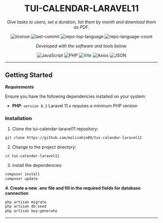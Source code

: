 <p align="center">
    <h1 align="center">TUI-CALENDAR-LARAVEL11</h1>
</p>
<p align="center">
    <em>Give tasks to users, set a duration, list them by month and download them as PDF.</em>
</p>
<p align="center">
	<img src="https://img.shields.io/github/license/malisahin89/tui-calendar-laravel11?style=flat&color=0080ff" alt="license">
	<img src="https://img.shields.io/github/last-commit/malisahin89/tui-calendar-laravel11?style=flat&logo=git&logoColor=white&color=0080ff" alt="last-commit">
	<img src="https://img.shields.io/github/languages/top/malisahin89/tui-calendar-laravel11?style=flat&color=0080ff" alt="repo-top-language">
	<img src="https://img.shields.io/github/languages/count/malisahin89/tui-calendar-laravel11?style=flat&color=0080ff" alt="repo-language-count">
<p>
<p align="center">
		<em>Developed with the software and tools below.</em>
</p>
<p align="center">
	<img src="https://img.shields.io/badge/JavaScript-F7DF1E.svg?style=flat&logo=JavaScript&logoColor=black" alt="JavaScript">
	<img src="https://img.shields.io/badge/PHP-777BB4.svg?style=flat&logo=PHP&logoColor=white" alt="PHP">
	<img src="https://img.shields.io/badge/Vite-646CFF.svg?style=flat&logo=Vite&logoColor=white" alt="Vite">
	<img src="https://img.shields.io/badge/Axios-5A29E4.svg?style=flat&logo=Axios&logoColor=white" alt="Axios">
	<img src="https://img.shields.io/badge/JSON-000000.svg?style=flat&logo=JSON&logoColor=white" alt="JSON">
</p>
<hr>

##  Getting Started

***Requirements***

Ensure you have the following dependencies installed on your system:

* **PHP**: `version 8.2` Laravel 11.x requires a minimum PHP version

###  Installation

1. Clone the tui-calendar-laravel11 repository:

```sh
git clone https://github.com/malisahin89/tui-calendar-laravel11
```

2. Change to the project directory:

```sh
cd tui-calendar-laravel11
```

3. Install the dependencies:

```sh
composer install
composer update
```

<b>
4. Create a new .env file and fill in the required fields for database connection
</b>


```sh
php artisan migrate
php artisan db:seed
php artisan key:generate
```
---
